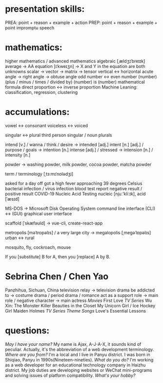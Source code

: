 # presentation skills:
  PREA: point + reason + example + action
  PREP: point + reason + example + point
  impromptu speech

# mathematics:
  higher mathematics / advanced mathematics
  algebraic [ˌældʒɪˈbreɪɪk] average -> AA
  equation [ɪˈkweɪʒn] -> X and Y in the equation are both unknowns
  scalar -> vector -> matrix -> tensor
  vertical <-> horizontal
  acute angle -> right angle -> obtuse angle
  odd number <-> even number
  (number) (plus / minus / times / divided by) (number) is (number)
  mathematical formula
  direct proportion <-> inverse proportion
  Machine Leaning: classification, regression, clustering

# accumulations:
  vowel <-> consonant
  voiceless <-> voiced

  singular <-> plural
  third person singular / noun plurals

  intend [v.] / wanna / think / desire -> intended [adj.]
  intent [n.] [adj.] / purpose / goals -> intention [n.]
  intense [adj.] / stressed -> intension [n.] / intensity [n.]

  powder -> washing powder, milk powder, cocoa powder, matcha powder

  term / terminology [ˌtɜːmɪˈnɒlədʒi]

  asked for a day off
  got a high fever approaching 39 degrees Celsius
  bacterial infection / virus infection
  blood test report
  negative result / positive result
  COVID-19 Nucleic Acid Testing
  nucleic [njuː'kliːɪk], acid [ˈæsɪd]

  MS-DOS -> Microsoft Disk Operating System
  command line interface (CLI) <-> (GUI) graphical user interface

  scaffold [ˈskæfəʊld] -> vue-cli, create-react-app

  metropolis [məˈtrɒpəlɪs] / a very large city -> megalopolis [ˌmegəˈlɒpəlɪs]
  urban <-> rural

  mosquito, fly, cockroach, mouse

  If you [substitute] B for A, then you [replace] A by B.

# Sebrina Chen / Chen Yao
  Panzhihua, Sichuan, China
  television relay -> television drama
  be addicted to -> costume drama / period drama / romance
  act as a support role -> main role / negative character -> main actress
  *Movies*
  First Love
  *TV Series*
  Wu Xin: The Monster Killer
  Beauties in the Closet
  My Unicorn Girl / Ice Hockey Girl
  Maiden Holmes
  *TV Series Theme Songs*
  Love's Essential Lessons

# questions:
  *May I have your name?*
    My name is Ajax, A-J-A-X, it sounds kind of peculiar.
    Actually, it's the abbreviation of a web development terminology.
  *Where are you from?*
    I'm a local and I live in Panyu district.
    I was born in Shiqiao, Panyu in 1990s(Nineteen-nineties).
  *What do you do?*
    I'm working as a web developer for an educational technology company in Haizhu district.
    My job duties are developing websites or WeChat mini-programs and solving issues of platform compatibility.
  *What's your hobby?*
